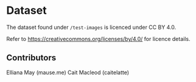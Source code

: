 # Dataset

The dataset found under `/test-images` is licenced under CC BY 4.0. 

Refer to https://creativecommons.org/licenses/by/4.0/ for licence details.

## Contributors

Elliana May (mause.me)
Cait Macleod (caitelatte)

